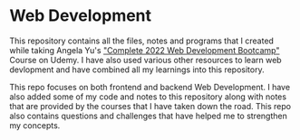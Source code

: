 # Web Development
This repository contains all the files, notes and programs that I created while taking Angela Yu's ["Complete 2022 Web Development Bootcamp"](https://www.udemy.com/share/1013gG3@LtNx6kmn3N_Oz4x5ib4RAU9vXplzDYIww3EUM-CcbjH4D-1-HX29H7ovEfB9QgUh/) Course on Udemy. I have also used various other resources to learn web devlopment and have combined all my learnings into this repository.

This repo focuses on both frontend and backend Web Development. I have also added some of my code and notes to this repository along with notes that are provided by the courses that I have taken down the road. This repo also contains questions and challenges that have helped me to strengthen my concepts.
